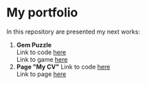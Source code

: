 # My portfolio

In this repository are presented my next works:
1. **Gem Puzzle**   
   Link to code [here](https://github.com/Ruslana-P/Portfolio/tree/main/game_gem_puzzle)   
   Link to game [here](https://ruslana-p.github.io/Portfolio/game_gem_puzzle/index.html)   
2.  **Page "My CV"**
   Link to code [here](https://github.com/Ruslana-P/Portfolio/tree/main/page_my_cv)        
   Link to page [here](https://ruslana-p.github.io/Portfolio/page_my_cv/index.html)